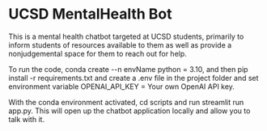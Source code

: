 # UCSD MentalHealth Bot

This is a mental health chatbot targeted at UCSD students, primarily to inform students of resources available to them as well as provide a nonjudgemental space for them to reach out for help. 

To run the code, conda create --n envName python = 3.10, and then pip install -r requirements.txt and create a .env file in the project folder and set environment variable OPENAI_API_KEY = Your own OpenAI API key.

With the conda environment activated, cd scripts and run streamlit run app.py. This will open up the chatbot application locally and allow you to talk with it. 
